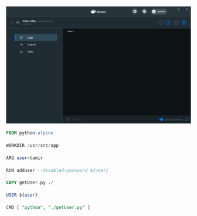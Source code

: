 ![screenshot](screenshot.png "screenshot")

```sql
FROM python:alpine

WORKDIR /usr/src/app

ARG user=tamir

RUN adduser --disabled-password ${user}

COPY getUser.py ./

USER ${user}

CMD [ "python", "./getUser.py" ]
```
